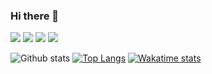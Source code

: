 ### Hi there 👋
<img src="https://img.shields.io/badge/python%20-%2314354C.svg?&style=for-the-badge&logo=python&logoColor=white"/> <img src ="https://img.shields.io/badge/postgres-%23316192.svg?&style=for-the-badge&logo=postgresql&logoColor=white"/> <img src="https://img.shields.io/badge/javascript%20-%23323330.svg?&style=for-the-badge&logo=javascript&logoColor=%23F7DF1E"/> <img src="https://img.shields.io/badge/go-%2300ADD8.svg?&style=for-the-badge&logo=go&logoColor=white"/>

![Github stats](https://github-readme-stats.vercel.app/api?username=Ian-Andwati&count_private=true&show_icons=true&theme=dracula)
[![Top Langs](https://github-readme-stats.vercel.app/api/top-langs/?username=Ian-Andwati&langs_count=10)](https://github.com/Ian-Andwati/github-readme-stats)
[![Wakatime stats](https://github-readme-stats.vercel.app/api/wakatime?username=Ian_Andwati)](https://github.com/Ian-Andwati/github-readme-stats)
